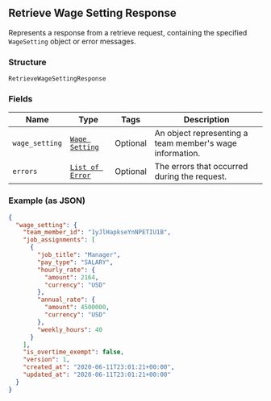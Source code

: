 ## Retrieve Wage Setting Response

Represents a response from a retrieve request, containing the specified `WageSetting` object or error messages.

### Structure

`RetrieveWageSettingResponse`

### Fields

| Name | Type | Tags | Description |
|  --- | --- | --- | --- |
| `wage_setting` | [`Wage Setting`](/doc/models/wage-setting.md) | Optional | An object representing a team member's wage information. |
| `errors` | [`List of Error`](/doc/models/error.md) | Optional | The errors that occurred during the request. |

### Example (as JSON)

```json
{
  "wage_setting": {
    "team_member_id": "1yJlHapkseYnNPETIU1B",
    "job_assignments": [
      {
        "job_title": "Manager",
        "pay_type": "SALARY",
        "hourly_rate": {
          "amount": 2164,
          "currency": "USD"
        },
        "annual_rate": {
          "amount": 4500000,
          "currency": "USD"
        },
        "weekly_hours": 40
      }
    ],
    "is_overtime_exempt": false,
    "version": 1,
    "created_at": "2020-06-11T23:01:21+00:00",
    "updated_at": "2020-06-11T23:01:21+00:00"
  }
}
```

